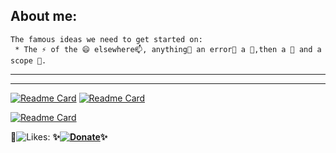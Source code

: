 
 ## About me: 
```autohotkey
The famous ideas we need to get started on: 
 * The ⚡ of the 😄 elsewhere📫, anything💬 an error🤔 a 👯,then a 🌱 and a scope 🔭.
```
---
___
[![Readme Card](https://github-readme-stats.vercel.app/api/pin/?username=acccounttest&repo=DarkChromePastelFluoWebTheme-trick-for-aim-stylish-editor-maybe-or-any-other-editors&theme=onedark&show_icons=true&count_private=true&icon_color=magenta&line_height=60&title_color=green&text_color=lightblue)](https://github.com/acccounttest/DarkChromePastelFluoWebTheme-trick-for-aim-stylish-editor-maybe-or-any-other-editors) [![Readme Card](https://github-readme-stats.vercel.app/api/pin/?username=acccounttest&repo=ChromeTabMouse-Chrome-Tab-Mouse&theme=silver&show_icons=true&count_private=true&icon_color=lightgreen&line_height=60&title_color=green&text_color=blue&theme=dark)](https://github.com/acccounttest/ChromeTabMouse-Chrome-Tab-Mouse)

[![Readme Card](https://github-readme-stats.vercel.app/api/pin/?username=acccounttest&repo=DarkGMaps&theme=onedark&show_icons=true&count_private=true&border_color=yellow&bg_color=red)](https://github.com/acccounttest/DarkGMaps)

:yellow_heart:![Likes: ](https://komarev.com/ghpvc/?username=acccounttest&style=plastic&Color=FF7F55&label=Likes+:+)    **✨[![Donate](https://img.shields.io/badge/Donate-PayPal-green.svg)](https://paypal.me/ot1985)✨**
<br>

